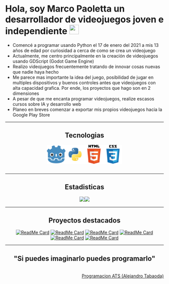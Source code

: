 # Hola, soy Marco Paoletta un desarrollador de videojuegos joven e independiente <img src="https://user-images.githubusercontent.com/1303154/88677602-1635ba80-d120-11ea-84d8-d263ba5fc3c0.gif" width="30px" height="30px">

- Comencé a programar usando Python el 17 de enero del 2021 a mis 13 años de edad por curiosidad a cerca de como se crea un videojuego  
- Actualmente, me centro principalmente en la creación de videojuegos usando GDScript (Godot Game Engine)
- Realizo videojuegos frecuentemente tratando de innovar cosas nuevas que nadie haya hecho
- Me parece mas importante la idea del juego, posibilidad de jugar en multiples dispositivos y buenos controles antes que videojuegos con alta capacidad grafica. Por ende, los proyectos que hago son en 2 dimensiones
- A pesar de que me encanta programar videojuegos, realize escasos cursos sobre IA y desarrollo web
- Planeo en breves comenzar a exportar mis propios videojuegos hacia la Google Play Store

---

<h2 align = "center">Tecnologias</h2>
<div align = "center">
<img align="center" width="60px" src="https://raw.githubusercontent.com/github/explore/80688e429a7d4ef2fca1e82350fe8e3517d3494d/topics/godot/godot.png"><img align="center" width ="60px" src="https://raw.githubusercontent.com/github/explore/80688e429a7d4ef2fca1e82350fe8e3517d3494d/topics/python/python.png"><img align="center" width ="60px" src="https://raw.githubusercontent.com/github/explore/80688e429a7d4ef2fca1e82350fe8e3517d3494d/topics/html/html.png"><img align="center" width ="60px" src="https://raw.githubusercontent.com/github/explore/80688e429a7d4ef2fca1e82350fe8e3517d3494d/topics/css/css.png">
<div/>
                                                                                                                                                  
<br/>

---
<h2 align= "center">Estadisticas</h2>
<div align = "center">
<img height="150em" src= "https://github-readme-stats-eight-theta.vercel.app/api/top-langs/?username=MarcoPaoletta&layout=compact&langs_count=8&theme=tokyonight"><img height="150em" src="https://github-readme-stats.vercel.app/api?username=MarcoPaoletta&&show_icons=true&theme=cobalt" height = 150>
<div/>
   
---

<h2 align= "center">Proyectos destacados</h2>
   
[![ReadMe Card](https://github-readme-stats.vercel.app/api/pin/?username=MarcoPaoletta&repo=Dictionaries-Save-Load&theme=react)](https://github.com/MarcoPaoletta/Dictionaries-Save-Load)
[![ReadMe Card](https://github-readme-stats.vercel.app/api/pin/?username=MarcoPaoletta&repo=Touch&theme=react)](https://github.com/MarcoPaoletta/Touch)
[![ReadMe Card](https://github-readme-stats.vercel.app/api/pin/?username=MarcoPaoletta&repo=PlatformerComplete&theme=react)](https://github.com/MarcoPaoletta/PlatformerComplete)
[![ReadMe Card](https://github-readme-stats.vercel.app/api/pin/?username=MarcoPaoletta&repo=WaveShooter&theme=react)](https://github.com/MarcoPaoletta/WaveShooter)
[![ReadMe Card](https://github-readme-stats.vercel.app/api/pin/?username=MarcoPaoletta&repo=GitHubRepositoryGUIDE&theme=react)](https://github.com/MarcoPaoletta/GitHubRepositoryGUIDE)
[![ReadMe Card](https://github-readme-stats.vercel.app/api/pin/?username=MarcoPaoletta&repo=CatchEmAll&theme=react)](https://github.com/MarcoPaoletta/CatchEmAll)

---

<h2 align="center">"Si puedes imaginarlo puedes programarlo"</h2>  
</br>
<div align = "right">
<a align= "right" href=http://youtube.fandom.com/es/wiki/Programación_ATS>Programacion ATS (Alejandro Tabaoda)</p>
<div/>
 
